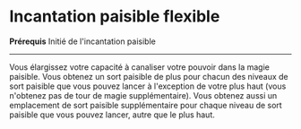 # Incantation paisible flexible

<p><span id="ctl00_MainContent_DetailedOutput"><strong>Prérequis</strong> Initié de l'incantation paisible<br></span></p>
<hr>
<p>Vous élargissez votre capacité à canaliser votre pouvoir dans la magie paisible. Vous obtenez un sort paisible de plus pour chacun des niveaux de sort paisible que vous pouvez lancer à l'exception de votre plus haut (vous n'obtenez pas de tour de magie supplémentaire). Vous obtenez aussi un emplacement de sort paisible supplémentaire pour chaque niveau de sort paisible que vous pouvez lancer, autre que le plus haut.</p>